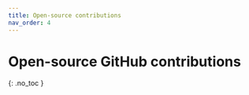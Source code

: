 ```yaml
---
title: Open-source contributions
nav_order: 4
---
```


# Open-source GitHub contributions
{: .no_toc }